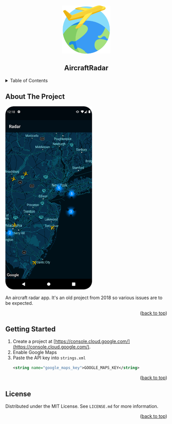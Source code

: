 <a name="readme-top"></a>

<!-- PROJECT LOGO -->
<br />
<div align="center">
<img src="https://raw.githubusercontent.com/tosoba/AircraftRadar/master/Logo.png" alt="Logo" width="150" height="150">

<h2 align="center">AircraftRadar</h2>
</div>



<!-- TABLE OF CONTENTS -->
<details>
  <summary>Table of Contents</summary>
  <ol>
    <li>
      <a href="#about-the-project">About The Project</a>
    </li>
    <li>
      <a href="#getting-started">Getting Started</a>
    </li>
    <li><a href="#license">License</a></li>
  </ol>
</details>



<!-- ABOUT THE PROJECT -->
## About The Project

<img src="https://raw.githubusercontent.com/tosoba/AircraftRadar/master/Screenshot.png" alt="Logo" width="270" height="570">

An aircraft radar app. It's an old project from 2018 so various issues are to be expected.

<p align="right">(<a href="#readme-top">back to top</a>)</p>



<!-- GETTING STARTED -->
## Getting Started


1. Create a project at [https://console.cloud.google.com/](https://console.cloud.google.com/).
2. Enable Google Maps
3. Paste the API key into `strings.xml`
   ```xml
   <string name="google_maps_key">GOOGLE_MAPS_KEY</string>
   ```

<p align="right">(<a href="#readme-top">back to top</a>)</p>



<!-- LICENSE -->
## License

Distributed under the MIT License. See `LICENSE.md` for more information.

<p align="right">(<a href="#readme-top">back to top</a>)</p>

